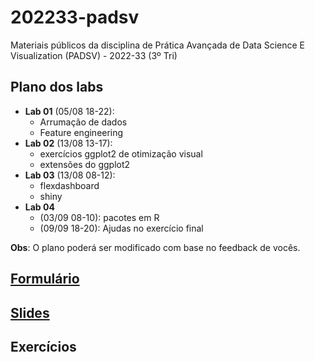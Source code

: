 # 202233-padsv

Materiais públicos da disciplina de Prática Avançada de Data Science E Visualization (PADSV) - 2022-33 (3º Tri)

## Plano dos labs

- **Lab 01** (05/08 18-22): 
    - Arrumação de dados
    - Feature engineering
- **Lab 02** (13/08 13-17): 
    - exercícios ggplot2 de otimização visual
    - extensões do ggplot2
- **Lab 03** (13/08 08-12): 
    - flexdashboard
    - shiny
- **Lab 04** 
    - (03/09 08-10): pacotes em R
    - (09/09 18-20): Ajudas no exercício final

**Obs**: O plano poderá ser modificado com base no feedback de vocês.

## [Formulário](https://docs.google.com/forms/d/e/1FAIpQLSegoM_8vAdzVwoRF_82zm_juOaAunIbx8grT7iQCBMs_M8m-Q/viewform?usp=sf_link)

## [Slides](https://padsInsper.github.io/202233-padsv/slides/)

## Exercícios

